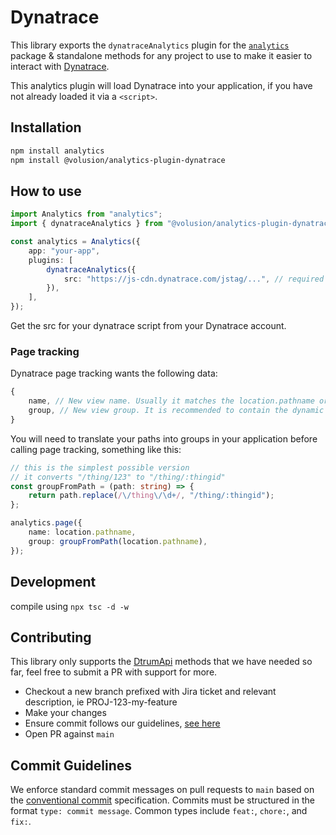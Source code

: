 <!--
title: Adding Dynatrace to your app using open source analytics
description: Connect Dynatrace to the analytics library
pageTitle: Dynatrace
-->

# Dynatrace

This library exports the `dynatraceAnalytics` plugin for the [`analytics`](https://www.npmjs.com/package/analytics) package & standalone methods for any project to use to make it easier to interact with [Dynatrace](https://www.dynatrace.com/).

This analytics plugin will load Dynatrace into your application, if you have not already loaded it via a `<script>`.

## Installation

```bash
npm install analytics
npm install @volusion/analytics-plugin-dynatrace
```

## How to use

```typescript
import Analytics from "analytics";
import { dynatraceAnalytics } from "@volusion/analytics-plugin-dynatrace";

const analytics = Analytics({
    app: "your-app",
    plugins: [
        dynatraceAnalytics({
            src: "https://js-cdn.dynatrace.com/jstag/...", // required
        }),
    ],
});
```

Get the src for your dynatrace script from your Dynatrace account.

### Page tracking

Dynatrace page tracking wants the following data:

```typescript
{
    name, // New view name. Usually it matches the location.pathname or location.hash
    group, // New view group. It is recommended to contain the dynamic placeholders of the view name. For example, if the view name is "/books/123", view group should be "books/:bookId" or similar.
}
```

You will need to translate your paths into groups in your application before calling page tracking, something like this:

```typescript
// this is the simplest possible version
// it converts "/thing/123" to "/thing/:thingid"
const groupFromPath = (path: string) => {
    return path.replace(/\/thing\/\d+/, "/thing/:thingid");
};

analytics.page({
    name: location.pathname,
    group: groupFromPath(location.pathname),
});
```

## Development

compile using `npx tsc -d -w`

## Contributing

This library only supports the [DtrumApi](https://www.dynatrace.com/support/doc/javascriptapi/interfaces/dtrum_types.DtrumApi.html) methods that we have needed so far, feel free to submit a PR with support for more.

* Checkout a new branch prefixed with Jira ticket and relevant description, ie PROJ-123-my-feature
* Make your changes
* Ensure commit follows our guidelines, [see here](#commit-guidelines)
* Open PR against `main`

## Commit Guidelines

We enforce standard commit messages on pull requests to `main` based on the [conventional commit](https://www.conventionalcommits.org/en/v1.0.0/) specification. Commits must be structured in the format `type: commit message`. Common types include `feat:`, `chore:`, and `fix:`.

